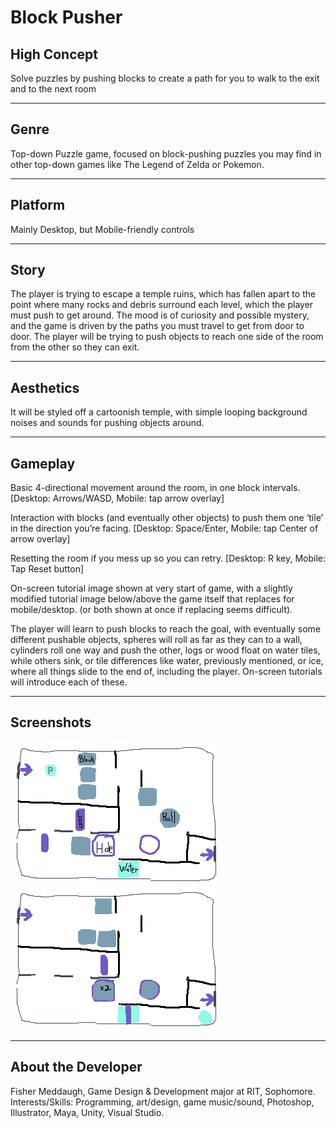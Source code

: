 # Block Pusher
## High Concept
Solve puzzles by pushing blocks to create a path for you to walk to the exit and to the next room
________________________________________
## Genre
Top-down Puzzle game, focused on block-pushing puzzles you may find in other top-down games like The Legend of Zelda or Pokemon.
________________________________________
## Platform
Mainly Desktop, but Mobile-friendly controls
________________________________________
## Story
The player is trying to escape a temple ruins, which has fallen apart to the point where many rocks and debris surround each level, which the player must push to get around. The mood is of curiosity and possible mystery, and the game is driven by the paths you must travel to get from door to door. The player will be trying to push objects to reach one side of the room from the other so they can exit.
________________________________________
## Aesthetics
It will be styled off a cartoonish temple, with simple looping background noises and sounds for pushing objects around.
________________________________________
## Gameplay
Basic 4-directional movement around the room, in one block intervals. [Desktop: Arrows/WASD, Mobile: tap arrow overlay]

Interaction with blocks (and eventually other objects) to push them one ‘tile’ in the direction you’re facing. [Desktop: Space/Enter, Mobile: tap Center of arrow overlay]

Resetting the room if you mess up so you can retry. [Desktop: R key, Mobile: Tap Reset button]

On-screen tutorial image shown at very start of game, with a slightly modified tutorial image below/above the game itself that replaces for mobile/desktop. (or both shown at once if replacing seems difficult).

The player will learn to push blocks to reach the goal, with eventually some different pushable objects, spheres will roll as far as they can to a wall, cylinders roll one way and push the other, logs or wood float on water tiles, while others sink, or tile differences like water, previously mentioned, or ice, where all things slide to the end of, including the player. On-screen tutorials will introduce each of these.
________________________________________
## Screenshots
   ![alt text](images/ScreenshotPuzzle.png "Drawing of potential puzzle room.")
   ![alt text](images/ScreenshotSolved.png "Drawing of same room with puzzles solved.")
________________________________________
## About the Developer
Fisher Meddaugh, Game Design & Development major at RIT, Sophomore.
Interests/Skills: Programming, art/design, game music/sound, Photoshop, Illustrator, Maya, Unity, Visual Studio.


